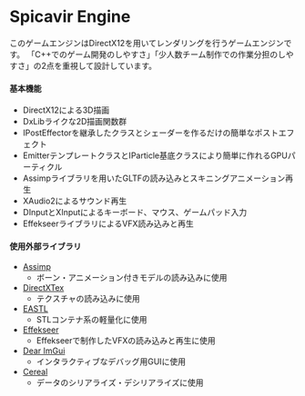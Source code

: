 # Spicavir Engine
このゲームエンジンはDirectX12を用いてレンダリングを行うゲームエンジンです。
「C++でのゲーム開発のしやすさ」「少人数チーム制作での作業分担のしやすさ」の2点を重視して設計しています。
#### 基本機能
- DirectX12による3D描画
- DxLibライクな2D描画関数群
- IPostEffectorを継承したクラスとシェーダーを作るだけの簡単なポストエフェクト
- EmitterテンプレートクラスとIParticle基底クラスにより簡単に作れるGPUパーティクル
- Assimpライブラリを用いたGLTFの読み込みとスキニングアニメーション再生
- XAudio2によるサウンド再生
- DInputとXInputによるキーボード、マウス、ゲームパッド入力
- EffekseerライブラリによるVFX読み込みと再生

#### 使用外部ライブラリ
- [Assimp](https://github.com/assimp/assimp)
  - ボーン・アニメーション付きモデルの読み込みに使用
- [DirectXTex](https://github.com/microsoft/DirectXTex)
  - テクスチャの読み込みに使用
- [EASTL](https://github.com/electronicarts/EASTL)  
  - STLコンテナ系の軽量化に使用
- [Effekseer](https://effekseer.github.io/jp/)
  - Effekseerで制作したVFXの読み込みと再生に使用
- [Dear ImGui](https://github.com/ocornut/imgui)
  - インタラクティブなデバッグ用GUIに使用
- [Cereal](https://github.com/USCiLab/cereal)
  - データのシリアライズ・デシリアライズに使用
